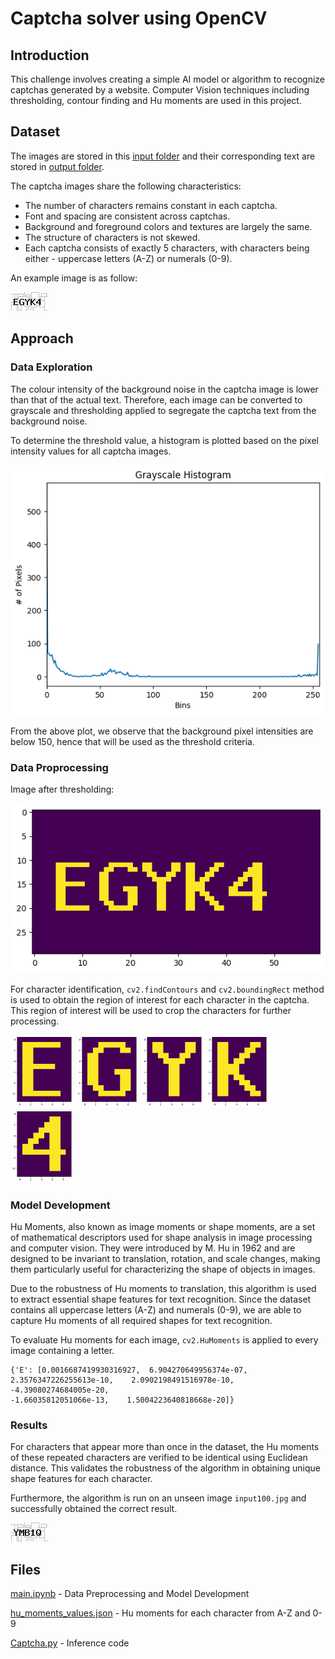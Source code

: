 # Captcha solver using OpenCV

## Introduction
This challenge involves creating a simple AI model or algorithm to recognize captchas generated by a website. Computer Vision techniques including thresholding, contour finding and Hu moments are used in this project. 


## Dataset
The images are stored in this [input folder](sampleCaptchas/input) and their corresponding text are stored in [output folder](sampleCaptchas/output).

The captcha images share the following characteristics:

- The number of characters remains constant in each captcha.
- Font and spacing are consistent across captchas.
- Background and foreground colors and textures are largely the same.
- The structure of characters is not skewed.
- Each captcha consists of exactly 5 characters, with characters being either - uppercase letters (A-Z) or numerals (0-9).

An example image is as follow:

![Sample Image](sampleCaptchas/input/input00.jpg)

## Approach
### Data Exploration

The colour intensity of the background noise in the captcha image is lower than that of the actual text. Therefore, each image can be converted to grayscale and thresholding applied to segregate the captcha text from the background noise. 

To determine the threshold value, a histogram is plotted based on the pixel intensity values for all captcha images. 

![Histogram Plot of pixel intensity values in grayscale](assets/histogram_plot.png)

From the above plot, we observe that the background pixel intensities are below 150, hence that will be used as the threshold criteria. 

### Data Proprocessing
Image after thresholding:

![Sample Captcha after thresholding](assets/threshold_captcha_image.png)

For character identification, `cv2.findContours` and `cv2.boundingRect` method is used to obtain the region of interest for each character in the captcha. This region of interest will be used to crop the characters for further processing. 

<img src="assets/E.png" alt="E" width="100"/>
<img src="assets/G.png" alt="G" width="100"/>
<img src="assets/Y.png" alt="Y" width="100"/>
<img src="assets/K.png" alt="K" width="100"/>
<img src="assets/4.png" alt="4" width="100"/>


### Model Development
 Hu Moments, also known as image moments or shape moments, are a set of mathematical descriptors used for shape analysis in image processing and computer vision. They were introduced by M. Hu in 1962 and are designed to be invariant to translation, rotation, and scale changes, making them particularly useful for characterizing the shape of objects in images.

Due to the robustness of Hu moments to translation, this algorithm is used to extract essential shape features for text recognition. Since the dataset contains all uppercase letters (A-Z) and numerals (0-9), we are able to capture Hu moments of all required shapes for text recognition. 

To evaluate Hu moments for each image, `cv2.HuMoments` is applied to every image containing a letter. 

    {'E': [0.0016687419930316927,  6.904270649956374e-07,  2.3576347226255613e-10,    2.0902198491516978e-10,    -4.39080274684005e-20,
    -1.66035812051066e-13,    1.5004223640818668e-20]}

### Results

For characters that appear more than once in the dataset, the Hu moments of these repeated characters are verified to be identical using Euclidean distance. This validates the robustness of the algorithm in obtaining unique shape features for each character. 

Furthermore, the algorithm is run on an unseen image `input100.jpg` and successfully obtained the correct result. 

![Sample Image](sampleCaptchas/input/input100.jpg)

## Files

[main.ipynb](./main.ipynb) - Data Preprocessing and Model Development

[hu_moments_values.json](./hu_moments_values.json) - Hu moments for each character from A-Z and 0-9

[Captcha.py](./Captcha.py) - Inference code

